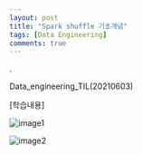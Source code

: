 ```yaml
---
layout: post
title: "Spark shuffle 기초개념"
tags: [Data Engineering]
comments: true
---
```


.

Data_engineering_TIL(20210603)

[학습내용]

![image1](https://user-images.githubusercontent.com/41605276/120638691-68b3d600-c4ab-11eb-8e2d-baf8fa94059b.jpg)

![image2](https://user-images.githubusercontent.com/41605276/120638723-723d3e00-c4ab-11eb-8edc-a9722b59caad.jpg)
